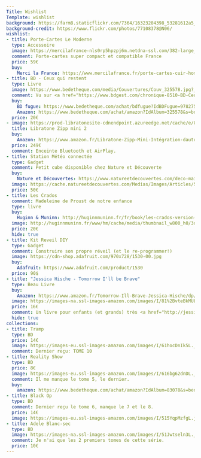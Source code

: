 ```yaml
---
Title: Wishlist
Template: wishlist
background: https://farm8.staticflickr.com/7364/16323204398_53281612a5_k.jpg
background-credit: https://www.flickr.com/photos/77108378@N06/
wishlist:
- title: Porte-Cartes Le Moderne
  type: Accessoire
  image: https://mercilafrance-nls0rp5hpzpj6m.netdna-ssl.com/382-large_default/moderne-gris-rouge.jpg
  comment: Porte-cartes super compact et compatible France
  price: 59€
  buy:
    Merci la France: https://www.mercilafrance.fr/porte-cartes-cuir-homme-extra-plats-mlf01/32-moderne-gris-rouge.html
- title: BD - Ceux qui restent
  type: Livre
  image: https://www.bedetheque.com/media/Couvertures/Couv_325578.jpg?_ga=2.261378829.1898479248.1524202831-1635882462.1524202831
  comment: Vu sur <a href="https://www.bdgest.com/chronique-8510-BD-Ceux-qui-restent-Ceux-qui-restent.html">BDGest</a>
  buy:
    BD fugue: https://www.bedetheque.com/achat/bdfugue?IdBDFugue=9782756052625&s=bdgest&r=chronique&_ga=2.198645679.1898479248.1524202831-1635882462.1524202831
    Amazon: https://www.bedetheque.com/achat/amazon?IdAlbum=325578&s=bdgest&r=chronique&_ga=2.198645679.1898479248.1524202831-1635882462.1524202831
  price: 20€
- image: https://prod-libratonesite-cdnendpoint.azureedge.net/cache/e/0/1/9/c/3/e019c3aa9e8cf7bf9702b918d3cb9aeeb5d196e4.png
  title: Libratone Zipp mini 2
  buy:
    Amazon: https://www.amazon.fr/Libratone-Zipp-Mini-Intégration-dautonomie/dp/B07H54TJ2M/ref=sr_1_6?ie=UTF8&qid=1541763538&sr=8-6&keywords=libratone+zipp+2
  price: 249€
  comment: Enceinte Bluetooth et AirPlay.
- title: Station Météo connectée
  type: Gadget
  comment: Petit cube disponible chez Nature et Découverte
  buy:
    Nature et Découvertes: https://www.natureetdecouvertes.com/deco-maison/meteo-appareils-mesure/station-meteo/station-meteo-connectee-hector-53144720
  image: https://cache.natureetdecouvertes.com/Medias/Images/Articles/53144720/53144720-2-53144720-7.jpg?frz-v=125&width=650&height=650
  price: 50€    
- title: Les Crados
  comment: Madeleine de Proust de notre enfance
  type: livre
  buy:
    Huginn & Muninn: http://huginnmuninn.fr/fr/book/les-crados-version-collector-avec-cartes?
  image: http://huginnmuninn.fr/www/hm/cache/media/thumbnail_w800_h0/3d-les-crados-hd-2017.png
  price: 20€
  hide: true
- title: Kit Reveil DIY
  type: Gadget
  comment: Construire son propre réveil (et le re-programmer!)
  image: https://cdn-shop.adafruit.com/970x728/1530-00.jpg
  buy:
    Adafruit: https://www.adafruit.com/product/1530
  price: 90$
- title: "Jessica Hische - Tomorrow I'll be Brave"
  type: Beau Livre
  buy:
    Amazon: https://www.amazon.fr/Tomorrow-Ill-Brave-Jessica-Hische/dp/1524787019/ref=sr_1_1?ie=UTF8&qid=1524034531&sr=8-1&keywords=Tomorrow+I%27ll+Be+Brave
  image: https://images-na.ssl-images-amazon.com/images/I/81%2BvteBkMUL.jpg
  price: 16€
  comment: Un livre pour enfants (et grands) très <a href="http://jessicahische.is/writing#brave">joliment illustré par Jessica Hische</a> - Pour Noël 2018
  hide: true
collections:
- title: Tramp
  type: BD
  price: 14€
  image: https://images-eu.ssl-images-amazon.com/images/I/61hocDnIk5L._SY346_.jpg
  comment: Dernier reçu: TOME 10
- title: Reality Show
  type: BD
  price: 8€
  image: https://images-eu.ssl-images-amazon.com/images/I/616bg62dnDL._SX260_.jpg
  comment: Il me manque le tome 5, le dernier.
  buy:
    amazon: https://www.bedetheque.com/achat/amazon?IdAlbum=83078&s=bedetheque&r=serie
- title: Black Op
  type: BD
  comment: Dernier reçu le tome 6, manque le 7 et le 8.
  price: 14€
  image: https://images-eu.ssl-images-amazon.com/images/I/515YqpMzfgL.jpg
- title: Adele Blanc-sec
  type: BD
  image: https://images-na.ssl-images-amazon.com/images/I/51Jwtseln3L._SX371_BO1,204,203,200_.jpg
  comment: Je n'ai que les 2 premiers tomes de cette série.
  price: 10€
---
```

